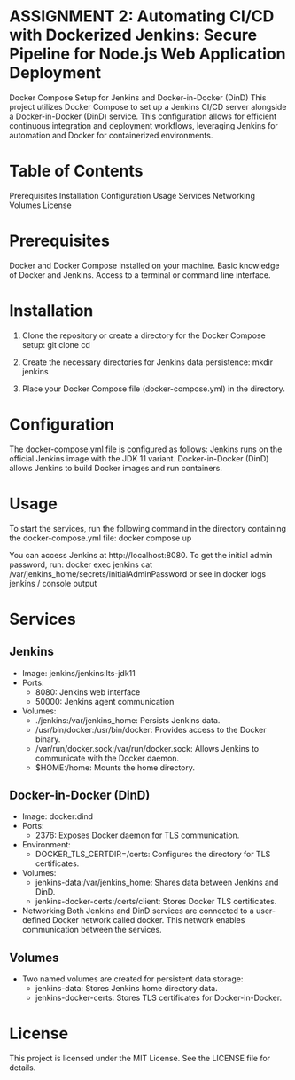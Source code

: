 # ASSIGNMENT 2: Automating CI/CD with Dockerized Jenkins: Secure Pipeline for Node.js Web Application Deployment

Docker Compose Setup for Jenkins and Docker-in-Docker (DinD)
This project utilizes Docker Compose to set up a Jenkins CI/CD server alongside a Docker-in-Docker (DinD) service. This configuration allows for efficient continuous integration and deployment workflows, leveraging Jenkins for automation and Docker for containerized environments.

# Table of Contents
  Prerequisites
  Installation
  Configuration
  Usage
  Services
  Networking
  Volumes
  License

# Prerequisites
Docker and Docker Compose installed on your machine.
Basic knowledge of Docker and Jenkins.
Access to a terminal or command line interface.

# Installation
1. Clone the repository or create a directory for the Docker Compose setup:
git clone <repository-url>
cd <directory>

2. Create the necessary directories for Jenkins data persistence:
mkdir jenkins
3. Place your Docker Compose file (docker-compose.yml) in the directory.

# Configuration
The docker-compose.yml file is configured as follows:
Jenkins runs on the official Jenkins image with the JDK 11 variant.
Docker-in-Docker (DinD) allows Jenkins to build Docker images and run containers.

# Usage
To start the services, run the following command in the directory containing the docker-compose.yml file:
docker compose up

You can access Jenkins at http://localhost:8080. To get the initial admin password, run:
docker exec jenkins cat /var/jenkins_home/secrets/initialAdminPassword
or see in docker logs jenkins / console output 

# Services
## Jenkins
- Image: jenkins/jenkins:lts-jdk11
- Ports:
  - 8080: Jenkins web interface
  - 50000: Jenkins agent communication
- Volumes:
  - ./jenkins:/var/jenkins_home: Persists Jenkins data.
  - /usr/bin/docker:/usr/bin/docker: Provides access to the Docker binary.
  - /var/run/docker.sock:/var/run/docker.sock: Allows Jenkins to communicate with the Docker daemon.
  - $HOME:/home: Mounts the home directory.
## Docker-in-Docker (DinD)
- Image: docker:dind
- Ports:
  - 2376: Exposes Docker daemon for TLS communication.
- Environment:
  - DOCKER_TLS_CERTDIR=/certs: Configures the directory for TLS certificates.
- Volumes:
  - jenkins-data:/var/jenkins_home: Shares data between Jenkins and DinD.
  - jenkins-docker-certs:/certs/client: Stores Docker TLS certificates.
- Networking
Both Jenkins and DinD services are connected to a user-defined Docker network called docker. This network enables communication between the services.

## Volumes
- Two named volumes are created for persistent data storage:
  - jenkins-data: Stores Jenkins home directory data.
  - jenkins-docker-certs: Stores TLS certificates for Docker-in-Docker.

# License
This project is licensed under the MIT License. See the LICENSE file for details.

